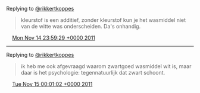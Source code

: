 Replying to [@rikkertkoppes](https://twitter.com/rikkertkoppes/status/136147414812864512)

> kleurstof is een additief, zonder kleurstof kun je het wasmiddel niet van de witte was onderscheiden\. Da's onhandig\.

<img src="../../media/tweet.ico" width="12" /> [Mon Nov 14 23:59:29 +0000 2011](https://twitter.com/DromerDenker/status/136231809112489984)

----

Replying to [@rikkertkoppes](https://twitter.com/rikkertkoppes/status/136147414812864512)

> ik heb me ook afgevraagd waarom zwartgoed wasmiddel wit is, maar daar is het psychologie: tegennatuurlijk dat zwart schoont\.

<img src="../../media/tweet.ico" width="12" /> [Tue Nov 15 00:01:02 +0000 2011](https://twitter.com/DromerDenker/status/136232200415875072)